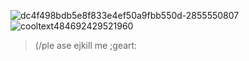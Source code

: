 ![dc4f498bdb5e8f833e4ef50a9fbb550d-2855550807](https://github.com/user-attachments/assets/bae06215-e38d-47e9-a1eb-4c4d46b223ae)
![cooltext484692429521960](https://github.com/user-attachments/assets/2250bd2d-f611-4872-ab5a-4e64c65278f3)
> (/ple ase ejkill me ;geart:
